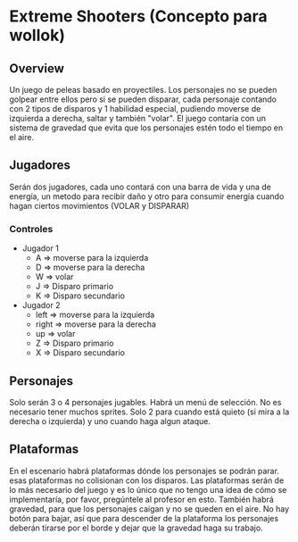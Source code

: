 # Extreme Shooters (Concepto para wollok)
## Overview
Un juego de peleas basado en proyectiles. Los personajes no se pueden golpear entre ellos pero si se
pueden disparar, cada personaje contando con 2 tipos de disparos y 1 habilidad especial, pudiendo
moverse de izquierda a derecha, saltar y también "volar". El juego contaría con un sistema de
gravedad que evita que los personajes estén todo el tiempo en el aire.

## Jugadores
Serán dos jugadores, cada uno contará con una barra de vida y una de energía, un metodo para recibir daño y otro para consumir energía cuando hagan ciertos movimientos (VOLAR y DISPARAR)
### Controles
- Jugador 1
  - A     => moverse para la izquierda
  - D     => moverse para la derecha
  - W     => volar
  - J     => Disparo primario
  - K     => Disparo secundario
- Jugador 2
  - left  => moverse para la izquierda
  - right => moverse para la derecha
  - up    => volar
  - Z     => Disparo primario
  - X     => Disparo secundario


## Personajes
Solo serán 3 o 4 personajes jugables. Habrá un menú de selección. No es necesario tener muchos
sprites. Solo 2 para cuando está quieto (si mira a la derecha o izquierda) y uno cuando haga algun
ataque.

## Plataformas
En el escenario habrá plataformas dónde los personajes se podrán parar. esas plataformas no
colisionan con los disparos.
Las plataformas serán de lo más necesario del juego y es lo único que no tengo una idea de cómo se
implementaría, por favor, pregúntele al profesor en esto.
También habrá gravedad, para que los personajes caigan y no se queden en el aire.
No hay botón para bajar, así que para descender de la plataforma los personajes deberán tirarse por
el borde y dejar que la gravedad haga su trabajo.
